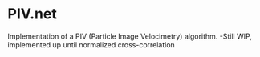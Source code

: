 # PIV.net
Implementation of a PIV (Particle Image Velocimetry) algorithm. 
-Still WIP, implemented up until normalized cross-correlation
